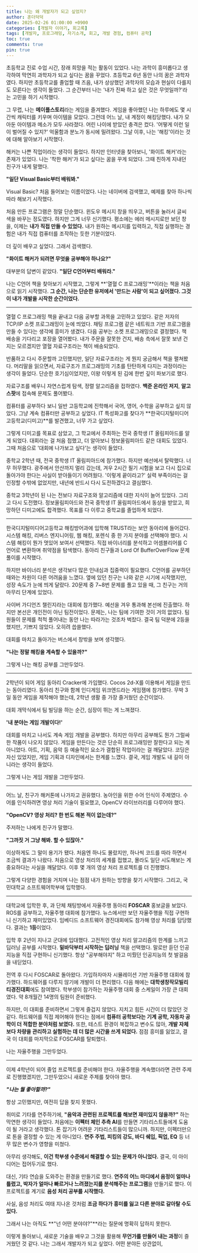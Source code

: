 ```yaml
---
title: 나는 왜 개발자가 되고 싶었지?
author: 훈더덕덕
date: 2025-02-26 01:00:00 +0900
categories: [개발자 이야기, 회고록]
tags: [개발자, 프로그래밍, 자기소개, 회고, 개발 경험, 컴퓨터 공학]
toc: true
comments: true
pin: true
---
```


초등학교 진로 수업 시간, 장래 희망을 적는 활동이 있었다. 나는 과학이 흥미롭다고 생각하여 막연히 과학자가 되고 싶다는 꿈을 꾸었다. 초등학교 6년 동안 나의 꿈은 과학자였다. 하지만 초등학교를 졸업할 때 즈음, 내가 상상했던 과학자의 모습과 현실이 다를지도 모른다는 생각이 들었다. 그 순간부터 나는 '내가 진짜 하고 싶은 것은 무엇일까?'라는 고민을 하기 시작했다.

그 무렵, 나는 **메이플스토리**라는 게임을 즐겨했다. 게임을 좋아했던 나는 하루에도 몇 시간씩 캐릭터를 키우며 아이템을 모았다. 그런데 어느 날, 내 계정이 해킹당했다. 내가 모아둔 아이템과 메소가 모두 사라졌다. 어린 나이에 받았던 충격은 컸다. '어떻게 이런 일이 벌어질 수 있지?' 억울함과 분노가 동시에 밀려왔다. 그날 이후, 나는 '해킹'이라는 것에 대해 알아보기 시작했다.

해커는 나쁜 직업이라는 생각이 들었다. 하지만 인터넷을 찾아보니, '화이트 해커'라는 존재가 있었다. 나는 '착한 해커'가 되고 싶다는 꿈을 꾸게 되었다. 그때 친하게 지내던 친구가 내게 말했다.

**"일단 Visual Basic부터 배워봐."**

Visual Basic? 처음 들어보는 이름이었다. 나는 네이버에 검색했고, 예제를 찾아 하나씩 따라 해보기 시작했다.

처음 만든 프로그램은 정말 단순했다. 윈도우 메시지 창을 띄우고, 버튼을 눌러서 글씨 색을 바꾸는 정도였다. 하지만 그게 너무 신기했다. 평소에는 에러 메시지로만 보던 창을, 이제는 **내가 직접 만들 수 있었다.** 내가 원하는 메시지를 입력하고, 직접 실행하는 경험은 내가 직접 컴퓨터를 조작하는 듯한 기분이었다.

더 깊이 배우고 싶었다. 그래서 검색했다.

**"화이트 해커가 되려면 무엇을 공부해야 하나요?"**

대부분의 답변이 같았다. **"일단 C언어부터 배워라."**

나는 C언어 책을 찾아보기 시작했고, 그렇게 **'열혈 C 프로그래밍'**이라는 책을 처음으로 읽기 시작했다. **그 순간, 나는 단순한 유저에서 '만드는 사람'이 되고 싶어졌다. 그것이 내가 개발을 시작한 순간이었다.**

---

열혈 C 프로그래밍 책을 끝내고 다음 공부할 과목을 고민하고 있었다. 같은 저자의 TCP/IP 소켓 프로그래밍이 눈에 띄었다. 채팅 프로그램 같은 네트워크 기반 프로그램을 만들 수 있다는 생각에 흥미가 생겼다. 다음 공부는 소켓 프로그래밍으로 결정했다. 책 배송을 기다리고 포장을 열어봤다. 내가 주문을 잘못한 건지, 배송 측에서 잘못 보낸 건지는 모르겠지만 열혈 자료구조라는 책이 배송되었다.

반품하고 다시 주문할까 고민했지만, 일단 자료구조라는 게 뭔지 궁금해서 책을 펼쳐봤다. 머리말을 읽으면서, 자료구조가 프로그래밍의 기초를 탄탄하게 다지는 과정이라는 생각이 들었다. 단순한 호기심이었지만, 이왕 이렇게 된 김에 한번 깊이 파보기로 했다.

자료구조를 배우니 자연스럽게 탐색, 정렬 알고리즘을 접하였다. **백준 온라인 저지**, **알고스팟**에 접속해 문제도 풀어봤다.

컴퓨터를 공부하다 보니 일반 고등학교에 진학해서 국어, 영어, 수학을 공부하고 싶지 않았다. 그냥 계속 컴퓨터만 공부하고 싶었다. IT 특성화고를 찾다가 **한국디지털미디어고등학교(디미고)**를 발견했고, 너무 가고 싶었다.

그렇게 디미고를 목표로 삼았고, 그 학교에서 주최하는 전국 중학생 IT 올림피아드를 알게 되었다. 대회라는 걸 처음 접했고, 더 알아보니 정보올림피아드 같은 대회도 있었다. 그때 처음으로 '대회에 나가보고 싶다'는 생각이 들었다.

중학교 2학년 때, 전국 중학생 IT 올림피아드에 참가했다. 하지만 예선에서 탈락했다. 너무 허무했다. 광주에서 안산까지 멀리 갔는데, 겨우 2시간 필기 시험을 보고 다시 집으로 돌아가야 한다는 사실이 받아들이기 어려웠다. '이렇게 끝이라고?' 실력 부족이라는 걸 인정할 수밖에 없었지만, 내년에 반드시 다시 도전하겠다고 결심했다.

중학교 3학년이 된 나는 전보다 자료구조와 알고리즘에 대한 지식이 늘어 있었다. 그리고 다시 도전했다. 정보올림피아드와 전국 중학생 IT 올림피아드에서 동상을 받았고, 희망하던 디미고에도 합격했다. 목표를 다 이루고 중학교를 졸업하게 되었다.

---

한국디지털미디어고등학교 해킹방어과에 입학해 TRUST라는 보안 동아리에 들어갔다. 시스템 해킹, 리버스 엔지니어링, 웹 해킹, 포렌식 중 한 가지 분야를 선택해야 했다. 시스템 해킹이 뭔가 멋있어 보여서 선택했다. 직접 바이너리를 분석하고 어셈블리어를 C언어로 변환하며 취약점을 탐색했다. 동아리 친구들과 Lord Of BufferOverFlow 문제 풀이를 시작했다.

하지만 바이너리 분석은 생각보다 많은 인내심과 집중력이 필요했다. C언어를 공부하던 때와는 차원이 다른 어려움을 느꼈다. 옆에 있던 친구는 나와 같은 시기에 시작했지만, 성장 속도가 눈에 띄게 달랐다. 20문제 중 7~8번 문제를 풀고 있을 때, 그 친구는 거의 마무리 단계에 있었다.

사이버 가디언즈 챌린지라는 대회에 참가했다. 예선을 겨우 통과해 본선에 진출했다. 하지만 본선은 개인전이 아닌 팀전이었다. 문제는, 나는 팀에 기여한 것이 거의 없었다. 팀원들이 문제를 척척 풀어내는 동안 나는 따라가는 것조차 벅찼다. 결국 팀 덕분에 2등을 했지만, 기쁘지 않았다. 오히려 씁쓸했다.

대회를 마치고 돌아가는 버스에서 창밖을 보며 생각했다.

**"나는 정말 해킹을 계속할 수 있을까?"**

그렇게 나는 해킹 공부를 그만두었다.

---

2학년이 되어 게임 동아리 Cracker에 가입했다. Cocos 2d-X를 이용해서 게임을 만드는 동아리였다. 동아리 친구와 함께 인디게임 위크엔드라는 게임잼에 참가했다. 무박 3일 동안 게임을 제작해야 했는데, 2학년 생활 중 가장 즐거웠던 순간이었다.

대회 개막식에서 팀 빌딩을 하는 순간, 심장이 뛰는 게 느껴졌다.

**'내 분야는 게임 개발이다!'**

대회를 마치고 나서도 계속 게임 개발을 공부했다. 하지만 아무리 공부해도 뭔가 그럴싸한 작품이 나오지 않았다. 게임을 만든다는 것은 단순히 프로그래밍만 잘한다고 되는 게 아니었다. 아트, 기획, 음악 등 예술적인 요소가 결합된 작업이라는 걸 깨달았다. 코딩은 자신 있었지만, 게임 기획과 디자인에서는 한계를 느꼈다. 결국, 게임 개발도 내 길이 아니라는 생각이 들었다.

그렇게 나는 게임 개발을 그만두었다.

---

어느 날, 친구가 해커톤에 나가자고 권유했다. 농아인을 위한 수어 인식이 주제였다. 수어를 인식하려면 영상 처리 기술이 필요했고, OpenCV 라이브러리를 다루어야 했다.

**"OpenCV? 영상 처리? 한 번도 해본 적이 없는데?"**

주저하는 나에게 친구가 말했다.

**"그까짓 거 그냥 해봐. 할 수 있잖아."**

이상하게도 그 말이 용기가 됐다. 처음엔 하나도 몰랐지만, 하나씩 코드를 따라 하면서 조금씩 결과가 나왔다. 처음으로 영상 처리의 세계를 접했고, 몰라도 일단 시도해보는 게 중요하다는 사실을 깨달았다. 이후 몇 개의 영상 처리 프로젝트를 더 진행했다.

그렇게 다양한 경험을 거치며 나는 점점 내가 원하는 방향을 찾기 시작했다. 그리고, 국민대학교 소프트웨어학부에 입학했다.

---

대학교에 입학한 후, 과 단체 채팅방에서 자율주행 동아리 **FOSCAR** 홍보글을 보았다. ROS를 공부하고, 자율주행 대회에 참가했다. 뉴스에서만 보던 자율주행을 직접 구현하니 신기하고 재미있었다. 임베디드 소프트웨어 경진대회에도 참가해 영상 처리를 담당했다. 결과는 **1등**이었다.

입학 후 2년이 지나고 군대에 입대했다. 고전적인 영상 처리 알고리즘의 한계를 느끼고 딥러닝 공부를 시작했다. **밑바닥부터 시작하는 딥러닝** 책을 선택했다. 말로만 듣던 인공지능을 직접 구현하니 신기했다. 항상 "공부해야지" 하고 미뤘던 인공지능의 첫 발걸음을 내딛었다.

전역 후 다시 FOSCAR로 돌아왔다. 가입하자마자 시뮬레이션 기반 자율주행 대회에 참가했다. 하드웨어를 다루지 않기에 개발이 더 편리했다. 다음 해에는 **대학생창작모빌리티경진대회**에도 참여했다. 학부생이 참가하는 자율주행 대회 중 스케일이 가장 큰 대회였다. 약 8개월간 14명의 팀원이 준비했다.

하지만, 이 대회를 준비하면서 그렇게 즐겁지 않았다. 지치고 힘든 시간이 더 많았던 것 같다. 하드웨어를 직접 제어해야 한다는 점에서 **컴퓨터 공학보다는 기계 공학, 자동차 공학이 더 적합한 분야처럼 보였다.** 또한, 테스트 환경이 복잡하고 변수도 많아, **개발 자체보다 차량을 관리하고 실험하는 데 더 많은 시간을 쓰게 되었다.** 점점 흥미를 잃었고, 결국 이 대회를 마지막으로 FOSCAR를 탈퇴했다. 

나는 자율주행을 그만두었다.

---

이제 4학년이 되어 졸업 프로젝트를 준비해야 한다. 자율주행을 계속했더라면 관련 주제로 진행했겠지만, 그만두었으니 새로운 주제를 찾아야 했다.

***"나는 뭘 좋아할까?"***

항상 고민했지만, 여전히 답을 찾지 못했다.

취미로 기타를 연주하기에, **"음악과 관련된 프로젝트를 해보면 재미있지 않을까?"** 하는 막연한 생각이 들었다. 처음에는 **이펙터 체인 추측 AI**를 만들면 기타리스트들에게 도움이 될 거라고 생각했다. 톤 잡기가 어려운 기타리스트들이 많으니까. 하지만, 이펙터만으로 톤을 결정할 수 있는 게 아니었다. **연주 주법, 피킹의 강도, 바디 쉐입, 픽업, EQ** 등 너무 많은 변수가 영향을 미쳤다.

아무리 생각해도, **이건 학부생 수준에서 해결할 수 있는 문제가 아니었다.** 결국, 이 아이디어는 접어두기로 했다.

대신, 기타 연습을 도와주는 환경을 만들기로 했다. **연주의 어느 마디에서 음정이 얼마나 틀렸고, 박자가 얼마나 빠르거나 느려졌는지를 분석해주는 프로그램**을 만들기로 했다. 이 프로젝트를 계기로 **음성 처리 공부를 시작했다.**

사실, 음성 처리도 여태 지나온 것처럼 **조금 하다가 흥미를 잃고 다른 분야로 갈아탈 수도 있다.**

그래서 나는 아직도 **"넌 어떤 분야야?"**라는 질문에 명확히 답하지 못한다.

이렇게 돌아보니, 새로운 기술을 배우고 그것을 활용해 **무언가를 만들어 내는 과정**이 즐거웠던 것 같다. 나는 그래서 개발자가 되고 싶었다. 어떤 분야든 상관없이,